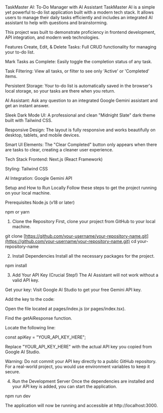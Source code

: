 TaskMaster AI: To-Do Manager with AI Assistant
TaskMaster AI is a simple yet powerful to-do list application built with a modern tech stack. It allows users to manage their daily tasks efficiently and includes an integrated AI assistant to help with questions and brainstorming.

This project was built to demonstrate proficiency in frontend development, API integration, and modern web technologies.

Features
Create, Edit, & Delete Tasks: Full CRUD functionality for managing your to-do list.

Mark Tasks as Complete: Easily toggle the completion status of any task.

Task Filtering: View all tasks, or filter to see only 'Active' or 'Completed' items.

Persistent Storage: Your to-do list is automatically saved in the browser's local storage, so your tasks are there when you return.

AI Assistant: Ask any question to an integrated Google Gemini assistant and get an instant answer.

Sleek Dark Mode UI: A professional and clean "Midnight Slate" dark theme built with Tailwind CSS.

Responsive Design: The layout is fully responsive and works beautifully on desktop, tablets, and mobile devices.

Smart UI Elements: The "Clear Completed" button only appears when there are tasks to clear, creating a cleaner user experience.

Tech Stack
Frontend: Next.js (React Framework)

Styling: Tailwind CSS

AI Integration: Google Gemini API

Setup and How to Run Locally
Follow these steps to get the project running on your local machine.

Prerequisites
Node.js (v18 or later)

npm or yarn

1. Clone the Repository
First, clone your project from GitHub to your local machine.

git clone [https://github.com/your-username/your-repository-name.git](https://github.com/your-username/your-repository-name.git)
cd your-repository-name

2. Install Dependencies
Install all the necessary packages for the project.

npm install

3. Add Your API Key (Crucial Step!)
The AI Assistant will not work without a valid API key.

Get your key: Visit Google AI Studio to get your free Gemini API key.

Add the key to the code:

Open the file located at pages/index.js (or pages/index.tsx).

Find the getAiResponse function.

Locate the following line:

const apiKey = "YOUR_API_KEY_HERE";

Replace "YOUR_API_KEY_HERE" with the actual API key you copied from Google AI Studio.

Warning: Do not commit your API key directly to a public GitHub repository. For a real-world project, you would use environment variables to keep it secure.

4. Run the Development Server
Once the dependencies are installed and your API key is added, you can start the application.

npm run dev

The application will now be running and accessible at http://localhost:3000.
